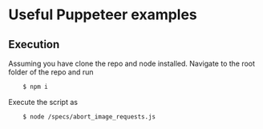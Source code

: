 # Useful Puppeteer examples


## Execution

Assuming you have clone the repo and node installed. Navigate to the root folder of the repo and run

```sh
    $ npm i
``` 
Execute the script as 

```bash
    $ node /specs/abort_image_requests.js
```



